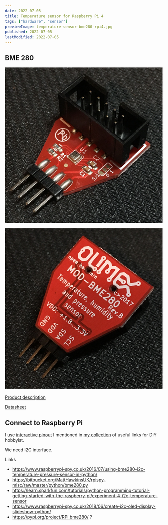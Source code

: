 ```yaml
---
date: 2022-07-05
title: Temperature sensor for Raspberry Pi 4
tags: ["hardware", "sensor"]
previewImage: temperature-sensor-bme280-rpi4.jpg
published: 2022-07-05
lastModified: 2022-07-05
---
```


## BME 280

![front](./BME-280.jpg)

![back](./BME-280-back.jpg)

[Product description](https://www.olimex.com/Products/Modules/Sensors/MOD-BME280/open-source-hardware)

[Datasheet](https://github.com/OLIMEX/MOD-BME280/blob/master/HARDWARE/MOD-BME280-Rev.B/MOD-BME280_RevB.pdf)

## Connect to Raspberry Pi

I use [interactive pinout]() I mentioned in [my collection](/make/useful-links) of useful links for DIY hobbyist.

We need I2C interface.

Links

- https://www.raspberrypi-spy.co.uk/2016/07/using-bme280-i2c-temperature-pressure-sensor-in-python/
- https://bitbucket.org/MattHawkinsUK/rpispy-misc/raw/master/python/bme280.py
- https://learn.sparkfun.com/tutorials/python-programming-tutorial-getting-started-with-the-raspberry-pi/experiment-4-i2c-temperature-sensor
- https://www.raspberrypi-spy.co.uk/2018/06/create-i2c-oled-display-slideshow-python/
- https://pypi.org/project/RPi.bme280/ ?